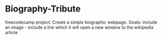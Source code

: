 # Biography-Tribute


freecodecamp project: Create a simple biographic webpage. Goals: include an image - include a link which it will open a new window to the wikipedia article
